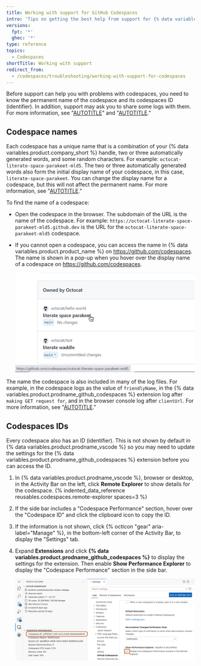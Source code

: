 ```yaml
---
title: Working with support for GitHub Codespaces
intro: 'Tips on getting the best help from support for {% data variables.product.prodname_github_codespaces %}.'
versions:
  fpt: '*'
  ghec: '*'
type: reference
topics:
  - Codespaces
shortTitle: Working with support
redirect_from:
  - /codespaces/troubleshooting/working-with-support-for-codespaces
---
```


Before support can help you with problems with codespaces, you need to know the permanent name of the codespace and its codespaces ID (identifier). In addition, support may ask you to share some logs with them. For more information, see "[AUTOTITLE](/codespaces/troubleshooting/github-codespaces-logs)" and "[AUTOTITLE](/support/learning-about-github-support/about-github-support)."

## Codespace names

Each codespace has a unique name that is a combination of your {% data variables.product.company_short %} handle, two or three automatically generated words, and some random characters. For example: `octocat-literate-space-parakeet-mld5`. The two or three automatically generated words also form the initial display name of your codespace, in this case, `literate-space-parakeet`. You can change the display name for a codespace, but this will not affect the permanent name. For more information, see "[AUTOTITLE](/codespaces/customizing-your-codespace/renaming-a-codespace)."

To find the name of a codespace:

- Open the codespace in the browser. The subdomain of the URL is the name of the codespace. For example: `https://octocat-literate-space-parakeet-mld5.github.dev` is the URL for the `octocat-literate-space-parakeet-mld5` codespace.
- If you cannot open a codespace, you can access the name in {% data variables.product.product_name %} on https://github.com/codespaces. The name is shown in a pop-up when you hover over the display name of a codespace on https://github.com/codespaces.

  ![Screenshot of the mouse pointer positioned over a display name and the related codespace name shown at the bottom of the browser page.](/assets/images/help/codespaces/find-codespace-name-github.png)

The name the codespace is also included in many of the log files. For example, in the codespace logs as the value of `friendlyName`, in the {% data variables.product.prodname_github_codespaces %} extension log after `making GET request for`, and in the browser console log after `clientUrl`. For more information, see "[AUTOTITLE](/codespaces/troubleshooting/github-codespaces-logs)."

## Codespaces IDs

Every codespace also has an ID (identifier). This is not shown by default in {% data variables.product.prodname_vscode %} so you may need to update the settings for the {% data variables.product.prodname_github_codespaces %} extension before you can access the ID.

1. In {% data variables.product.prodname_vscode %}, browser or desktop, in the Activity Bar on the left, click **Remote Explorer** to show details for the codespace.
{% indented_data_reference reusables.codespaces.remote-explorer spaces=3 %}
1. If the side bar includes a "Codespace Performance" section, hover over the "Codespace ID" and click the clipboard icon to copy the ID.
1. If the information is not shown, click {% octicon "gear" aria-label="Manage" %}, in the bottom-left corner of the Activity Bar, to display the "Settings" tab.
1. Expand **Extensions** and click **{% data variables.product.prodname_github_codespaces %}** to display the settings for the extension. Then enable **Show Performance Explorer** to display the "Codespace Performance" section in the side bar.

   ![Screenshot of "Show Performance Explorer" selected in {% data variables.product.prodname_vscode_shortname %}'s "Settings" tab and a codespace ID highlighted in the "Remote Explorer" side bar.](/assets/images/help/codespaces/find-codespace-id.png)
